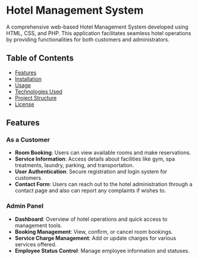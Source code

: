 # Hotel Management System

A comprehensive web-based Hotel Management System developed using HTML, CSS, and PHP. This application facilitates seamless hotel operations by providing functionalities for both customers and administrators.

## Table of Contents

- [Features](#features)
- [Installation](#installation)
- [Usage](#usage)
- [Technologies Used](#technologies-used)
- [Project Structure](#project-structure)
- [License](#license)

## Features

### As a Customer

- **Room Booking**: Users can view available rooms and make reservations.
- **Service Information**: Access details about facilities like gym, spa treatments, laundry, parking, and transportation.
- **User Authentication**: Secure registration and login system for customers.
- **Contact Form**: Users can reach out to the hotel administration through a contact page and also can report any complaints if wishes to.

### Admin Panel

- **Dashboard**: Overview of hotel operations and quick access to management tools.
- **Booking Management**: View, confirm, or cancel room bookings.
- **Service Charge Management**: Add or update charges for various services offered.
- **Employee Status Control**: Manage employee information and statuses.



